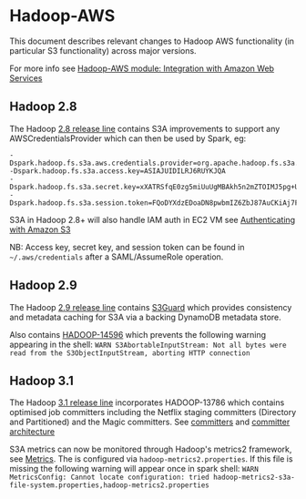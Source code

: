 # Hadoop-AWS

This document describes relevant changes to Hadoop AWS functionality (in particular S3 functionality) across major versions.

For more info see [Hadoop-AWS module: Integration with Amazon Web Services](https://hadoop.apache.org/docs/r3.1.0/hadoop-aws/tools/hadoop-aws/index.html)

## Hadoop 2.8

The Hadoop [2.8 release line](http://hadoop.apache.org/docs/r2.8.0/index.html) contains S3A improvements to support any AWSCredentialsProvider which can then be used by Spark, eg:
```
-Dspark.hadoop.fs.s3a.aws.credentials.provider=org.apache.hadoop.fs.s3a.TemporaryAWSCredentialsProvider -Dspark.hadoop.fs.s3a.access.key=ASIAJUIDILRJ6RUYKJQA 
-Dspark.hadoop.fs.s3a.secret.key=xXATRSfqE0zg5miUuUgMBAkh5n2mZTOIMJ5pg+U6 
-Dspark.hadoop.fs.s3a.session.token=FQoDYXdzEDoaDN8pwbmIZ6ZbJ87AuCKiAj7FZRgUcl54zUJSZ7J5ipwxNc+9wH71h8RWYqbJ7gNf9cV3gX+dyv+VBavCZrnGFz0sG6NdBcbrfRGyPM5vcxKXYaP3Zn8+Z1zUpHyESodyPeSdLJFaXXVtfNb+MuEBvjuLF3okziKS56MYUNETJB5YQzEEAprC9Niz4m4Zb8MJ65kSqXnWMi3iodsdTbmb7Jay+h4PFrO3P3rKWP6ShDr1We0/BKmxyaeT3MhFFVxnTruaJPKqFnh99zYhn2+xFqgTlO7YnnIk9aQQMKNTkvYgSCD1tJRIDqeYzoxJ5TNntnEDTyVpeCJQGj5ZHIqhb2garUL8HqCHQ9PC0ApL5kPPE3Hg9O7YTUiyay4iPqWgfOxjBxYop/exQwVWt6rn7fQqKLfqodUF
```

S3A in Hadoop 2.8+ will also handle IAM auth in EC2 VM see [Authenticating with Amazon S3](https://hortonworks.github.io/hdp-aws/s3-security/)

NB: Access key, secret key, and session token can be found in `~/.aws/credentials` after a SAML/AssumeRole operation.

## Hadoop 2.9

The Hadoop [2.9 release line](http://hadoop.apache.org/docs/r2.9.0/index.html) contains [S3Guard](http://hadoop.apache.org/docs/r2.9.0/hadoop-aws/tools/hadoop-aws/s3guard.html) which provides consistency and metadata caching for S3A via a backing DynamoDB metadata store.

Also contains [HADOOP-14596](https://issues.apache.org/jira/browse/HADOOP-14596) which prevents the following warning appearing in the shell:
```WARN S3AbortableInputStream: Not all bytes were read from the S3ObjectInputStream, aborting HTTP connection```


## Hadoop 3.1

The Hadoop [3.1 release line](http://hadoop.apache.org/docs/r3.1.0/index.html) incorporates HADOOP-13786 which contains optimised job committers including the Netflix staging committers (Directory and Partitioned) and the Magic committers. See [committers](https://github.com/apache/hadoop/blob/branch-3.1/hadoop-tools/hadoop-aws/src/site/markdown/tools/hadoop-aws/committers.md) and [committer architecture](https://github.com/apache/hadoop/blob/trunk/hadoop-tools/hadoop-aws/src/site/markdown/tools/hadoop-aws/committer_architecture.md)


S3A metrics can now be monitored through Hadoop's metrics2 framework, see [Metrics](https://hadoop.apache.org/docs/r3.1.0/hadoop-aws/tools/hadoop-aws/index.html#Metrics). The is configured via `hadoop-metrics2.properties`. If this file is missing the following warning will appear once in spark shell:
```WARN MetricsConfig: Cannot locate configuration: tried hadoop-metrics2-s3a-file-system.properties,hadoop-metrics2.properties```

 